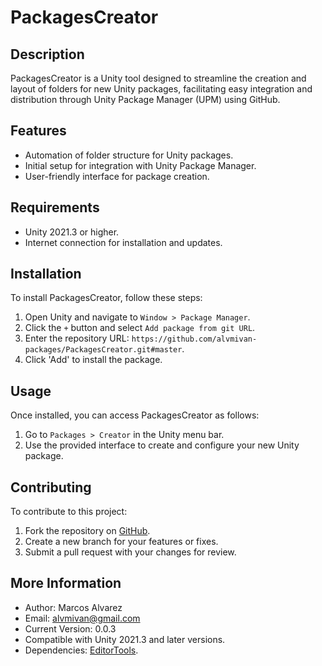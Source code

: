 

# PackagesCreator

## Description
PackagesCreator is a Unity tool designed to streamline the creation and layout of folders for new Unity packages, facilitating easy integration and distribution through Unity Package Manager (UPM) using GitHub.

## Features
- Automation of folder structure for Unity packages.
- Initial setup for integration with Unity Package Manager.
- User-friendly interface for package creation.

## Requirements
- Unity 2021.3 or higher.
- Internet connection for installation and updates.

## Installation
To install PackagesCreator, follow these steps:
1. Open Unity and navigate to `Window > Package Manager`.
2. Click the `+` button and select `Add package from git URL`.
3. Enter the repository URL: `https://github.com/alvmivan-packages/PackagesCreator.git#master`.
4. Click 'Add' to install the package.

## Usage
Once installed, you can access PackagesCreator as follows:
1. Go to `Packages > Creator` in the Unity menu bar.
2. Use the provided interface to create and configure your new Unity package.

## Contributing
To contribute to this project:
1. Fork the repository on [GitHub](https://github.com/alvmivan-packages/PackagesCreator).
2. Create a new branch for your features or fixes.
3. Submit a pull request with your changes for review.

## More Information
- Author: Marcos Alvarez
- Email: [alvmivan@gmail.com](mailto:alvmivan@gmail.com)
- Current Version: 0.0.3
- Compatible with Unity 2021.3 and later versions.
- Dependencies: [EditorTools](https://github.com/alvmivan-packages/EditorTools.git#master).
